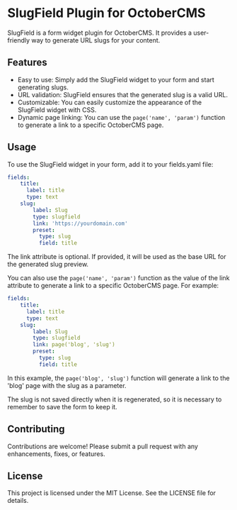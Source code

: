 # SlugField Plugin for OctoberCMS
SlugField is a form widget plugin for OctoberCMS. It provides a user-friendly way to generate URL slugs for your content.

## Features
* Easy to use: Simply add the SlugField widget to your form and start generating slugs.
* URL validation: SlugField ensures that the generated slug is a valid URL.
* Customizable: You can easily customize the appearance of the SlugField widget with CSS.
* Dynamic page linking: You can use the `page('name', 'param')` function to generate a link to a specific OctoberCMS page.
## Usage
To use the SlugField widget in your form, add it to your fields.yaml file:
```yaml
fields:
    title:
      label: title
      type: text
    slug:
        label: Slug
        type: slugfield
        link: 'https://yourdomain.com'
        preset:
          type: slug
          field: title
```
The link attribute is optional. If provided, it will be used as the base URL for the generated slug preview.

You can also use the `page('name', 'param')` function as the value of the link attribute to generate a link to a specific OctoberCMS page. For example:
```yaml
fields:
    title:
      label: title
      type: text
    slug:
        label: Slug
        type: slugfield
        link: page('blog', 'slug')
        preset:
          type: slug
          field: title
```
In this example, the `page('blog', 'slug')` function will generate a link to the 'blog' page with the slug as a parameter.

The slug is not saved directly when it is regenerated, so it is necessary to remember to save the form to keep it.

## Contributing
Contributions are welcome! Please submit a pull request with any enhancements, fixes, or features.

## License
This project is licensed under the MIT License. See the LICENSE file for details.


